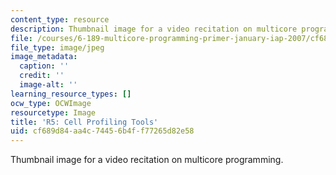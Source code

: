 ```yaml
---
content_type: resource
description: Thumbnail image for a video recitation on multicore programming.
file: /courses/6-189-multicore-programming-primer-january-iap-2007/cf689d84aa4c74456b4ff77265d82e58_r5.jpg
file_type: image/jpeg
image_metadata:
  caption: ''
  credit: ''
  image-alt: ''
learning_resource_types: []
ocw_type: OCWImage
resourcetype: Image
title: 'R5: Cell Profiling Tools'
uid: cf689d84-aa4c-7445-6b4f-f77265d82e58
---
```

Thumbnail image for a video recitation on multicore programming.